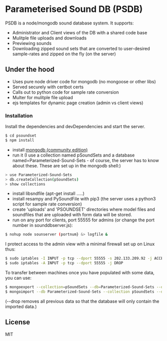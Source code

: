 # Parameterised Sound DB (PSDB)
PSDB is a node/mongodb sound database system. It supports: 
  - Administrator and Client views of the DB with a shared code base
  - Mulitple file uploads and downloads
  - Previewing sounds
  - Downloading zipped sound sets that are converted to user-desired sample-rates and zipped on the fly (on the server)

## Under the hood
  - Uses pure node driver code for mongodb (no mongoose or other libs)
  - Served securely with certbot certs
  - Calls out to python code for sample rate conversion
  - Multer for mulitple file upload
  - ejs templates for dynamic page creation (admin vs client views)

### Installation
Install the dependencies and devDependencies and start the server.
```sh
$ cd psoundset
$ npm install 
```
  - install [mongodb (community edition)](https://docs.mongodb.com/manual/administration/install-community/)
  - run it (I use a collection named pSoundSets and a database named=Parameterized-Sound-Sets - of course, the server has to know about these. These are set up in the mongodb shell:)
```sh
> use Parameterized-Sound-Sets 
> db.createCollection(pSoundSets)
> show collections
```
  - install libsndfile (apt-get install .....) 
  - install resampy and PySoundFile with pip3 (the server uses a python3 script for sample rate conversion)
  - create 'uploads' and 'PSOUNDSET' directories where model files and soundfiles that are uploaded with form data will be stored. 
  - run on any port for clients, port 55555 for admins (or change the port number in sounddbserver.js):
```sh
$ nohup node sounserver (portnum} &> logfile &
```

I protect access to the admin view with a minimal firewall set up on Linux thus:
```sh
$ sudo iptables -I INPUT -p tcp --dport 55555 -s 202.133.209.92 -j ACCEPT 
$ sudo iptables -A INPUT -p tcp --dport 55555 -j DROP
```
To transfer between machines once you have populated with some data, you can use:
```sh
$ mongoexport --collection=pSoundSets --db=Parameterized-Sound-Sets --out=BK/pSoundSets.json
$ mongoimport --db Parameterized-Sound-Sets --collection pSoundSets --drop --file BK/pSoundSets1.json
```
(--drop removes all previous data so that the database will only contain the imported data.)

License
----

MIT
